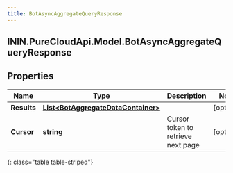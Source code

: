 ```yaml
---
title: BotAsyncAggregateQueryResponse
---
```

## ININ.PureCloudApi.Model.BotAsyncAggregateQueryResponse

## Properties

|Name | Type | Description | Notes|
|------------ | ------------- | ------------- | -------------|
| **Results** | [**List&lt;BotAggregateDataContainer&gt;**](BotAggregateDataContainer.html) |  | [optional] |
| **Cursor** | **string** | Cursor token to retrieve next page | [optional] |
{: class="table table-striped"}


